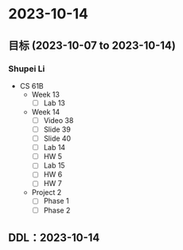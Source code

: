 # 2023-10-14
## 目标 (2023-10-07 to 2023-10-14)
### Shupei Li
- CS 61B
    - Week 13
        - [ ] Lab 13
    - Week 14 
        - [ ] Video 38
        - [ ] Slide 39
        - [ ] Slide 40
        - [ ] Lab 14
        - [ ] HW 5
        - [ ] Lab 15
        - [ ] HW 6
        - [ ] HW 7
    - Project 2
        - [ ] Phase 1
        - [ ] Phase 2

## DDL：2023-10-14
